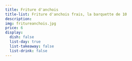 ```yaml
---
title: Friture d'anchois
title-list: Friture d'anchois frais, la barquette de 10
description: 
img: fritureanchois.jpg
price: 6
display:
  dish: false
  list-day: true
  list-takeaway: false
  list-drink: false
---
```

